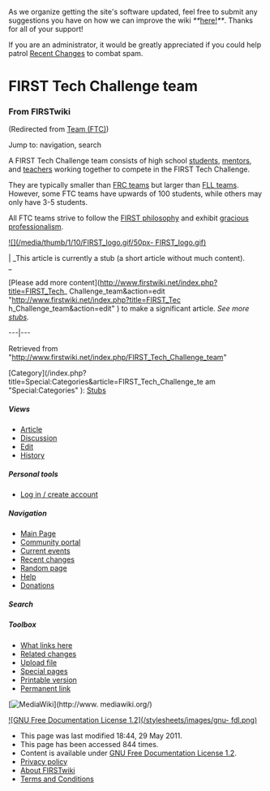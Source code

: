 As we organize getting the site's software updated, feel free to submit any
suggestions you have on how we can improve the wiki
_**_[here!](/index.php/User:Hallry/Suggestions "User:Hallry/Suggestions"
)_**_. Thanks for all of your support!

If you are an administrator, it would be greatly appreciated if you could help
patrol [Recent Changes](/index.php/Special:Recentchanges
"Special:Recentchanges" ) to combat spam.

# FIRST Tech Challenge team

### From FIRSTwiki

(Redirected from [Team (FTC)](/index.php?title=Team_%28FTC%29&redirect=no
"Team \(FTC\)" ))

Jump to: navigation, search

A FIRST Tech Challenge team consists of high school
[students](/index.php/Students "Students" ), [mentors](/index.php/Mentors
"Mentors" ), and [teachers](/index.php/Teachers "Teachers" ) working together
to compete in the FIRST Tech Challenge.

They are typically smaller than [FRC
teams](/index.php/FIRST_Robotics_Competition_Team "FIRST Robotics Competition
Team" ) but larger than [FLL teams](/index.php/FIRST_LEGO_League_Team "FIRST
LEGO League Team" ). However, some FTC teams have upwards of 100 students,
while others may only have 3-5 students.

All FTC teams strive to follow the [FIRST
philosophy](/index.php/FIRST_philosophy "FIRST philosophy" ) and exhibit
[gracious professionalism](/index.php/Gracious_professionalism "Gracious
professionalism" ).

[![](/media/thumb/1/10/FIRST_logo.gif/50px-
FIRST_logo.gif)](/index.php/Image:FIRST_logo.gif "" )

|  _This article is currently a stub (a short article without much content).  
_

[Please add more content](http://www.firstwiki.net/index.php?title=FIRST_Tech_
Challenge_team&action=edit "http://www.firstwiki.net/index.php?title=FIRST_Tec
h_Challenge_team&action=edit" ) to make a significant article. _See more
[stubs](/index.php/Special:Shortpages "Special:Shortpages" )._  
  
---|---  
  
Retrieved from
"<http://www.firstwiki.net/index.php/FIRST_Tech_Challenge_team>"

[Category](/index.php?title=Special:Categories&article=FIRST_Tech_Challenge_te
am "Special:Categories" ): [Stubs](/index.php/Category:Stubs "Category:Stubs"
)

##### Views

  * [Article](/index.php/FIRST_Tech_Challenge_team)
  * [Discussion](/index.php?title=Talk:FIRST_Tech_Challenge_team&action=edit)
  * [Edit](/index.php?title=FIRST_Tech_Challenge_team&action=edit)
  * [History](/index.php?title=FIRST_Tech_Challenge_team&action=history)

##### Personal tools

  * [Log in / create account](/index.php?title=Special:Userlogin&returnto=FIRST_Tech_Challenge_team)

[](/index.php/Main_Page "Main Page" )

##### Navigation

  * [Main Page](/index.php/Main_Page)
  * [Community portal](/index.php/FIRSTwiki:Community_portal)
  * [Current events](/index.php/Current_events)
  * [Recent changes](/index.php/Special:Recentchanges)
  * [Random page](/index.php/Special:Random)
  * [Help](/index.php/FIRSTwiki:Help)
  * [Donations](/index.php/FIRSTwiki:Site_support)

##### Search



##### Toolbox

  * [What links here](/index.php/Special:Whatlinkshere/FIRST_Tech_Challenge_team)
  * [Related changes](/index.php/Special:Recentchangeslinked/FIRST_Tech_Challenge_team)
  * [Upload file](/index.php/Special:Upload)
  * [Special pages](/index.php/Special:Specialpages)
  * [Printable version](/index.php?title=FIRST_Tech_Challenge_team&printable=yes)
  * [Permanent link](/index.php?title=FIRST_Tech_Challenge_team&oldid=79938)

[![MediaWiki](/skins/common/images/poweredby_mediawiki_88x31.png)](http://www.
mediawiki.org/)

[![GNU Free Documentation License 1.2](/stylesheets/images/gnu-
fdl.png)](http://www.gnu.org/copyleft/fdl.html)

  * This page was last modified 18:44, 29 May 2011.
  * This page has been accessed 844 times.
  * Content is available under [GNU Free Documentation License 1.2](http://www.gnu.org/copyleft/fdl.html "http://www.gnu.org/copyleft/fdl.html" ).
  * [Privacy policy](/index.php/FIRSTwiki:Privacy_policy "FIRSTwiki:Privacy policy" )
  * [About FIRSTwiki](/index.php/FIRSTwiki:About "FIRSTwiki:About" )
  * [Terms and Conditions](/index.php/FIRSTwiki:Terms_and_conditions "FIRSTwiki:Terms and conditions" )

